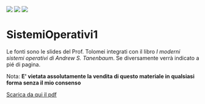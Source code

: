<a href="https://github.com/0ri0nRo"><img src="https://img.shields.io/badge/GitHub-100000?style=for-the-badge&logo=github&logoColor=white"/></a>
<a href="https://t.me/CompilaQuindiVah"><img src="https://img.shields.io/badge/Telegram-2CA5E0?style=for-the-badge&logo=telegram&logoColor=white"/></a>
<a href="#"><img src="https://img.shields.io/badge/LaTeX-47A141?style=for-the-badge&logo=LaTeX&logoColor=white"/></a>
# SistemiOperativi1
Le fonti sono le slides del Prof. Tolomei integrati con il libro *I moderni sistemi operativi di Andrew S. Tanenbaum*. Se diversamente verrà indicato a pié di pagina.

Nota: **E' vietata assolutamente la vendita di questo materiale in qualsiasi forma senza il mio consenso**

[Scarica da qui il pdf](/so.pdf)
